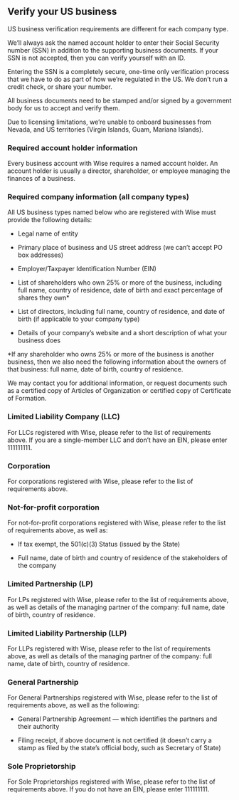 ## Verify your US business  
US business verification requirements are different for each company type. 

We’ll always ask the named account holder to enter their Social Security number (SSN) in addition to the supporting business documents. If your SSN is not accepted, then you can verify yourself with an ID.

Entering the SSN is a completely secure, one-time only verification process that we have to do as part of how we’re regulated in the US. We don’t run a credit check, or share your number.

All business documents need to be stamped and/or signed by a government body for us to accept and verify them.

Due to licensing limitations, we’re unable to onboard businesses from Nevada, and US territories (Virgin Islands, Guam, Mariana Islands). 

### Required account holder information

Every business account with Wise requires a named account holder. An account holder is usually a director, shareholder, or employee managing the finances of a business. 

### Required company information (all company types)

All US business types named below who are registered with Wise must provide the following details:

  * Legal name of entity

  * Primary place of business and US street address (we can’t accept PO box addresses)

  * Employer/Taxpayer Identification Number (EIN)

  * List of shareholders who own 25% or more of the business, including full name, country of residence, date of birth and exact percentage of shares they own*

  * List of directors, including full name, country of residence, and date of birth (if applicable to your company type)

  * Details of your company’s website and a short description of what your business does




*If any shareholder who owns 25% or more of the business is another business, then we also need the following information about the owners of that business: full name, date of birth, country of residence.

We may contact you for additional information, or request documents such as a certified copy of Articles of Organization or certified copy of Certificate of Formation.

### Limited Liability Company (LLC)

For LLCs registered with Wise, please refer to the list of requirements above. If you are a single-member LLC and don’t have an EIN, please enter 111111111.

### Corporation

For corporations registered with Wise, please refer to the list of requirements above.

### Not-for-profit corporation

For not-for-profit corporations registered with Wise, please refer to the list of requirements above, as well as: 

  * If tax exempt, the 501(c)(3) Status (issued by the State)

  * Full name, date of birth and country of residence of the stakeholders of the company 




### Limited Partnership (LP)

For LPs registered with Wise, please refer to the list of requirements above, as well as details of the managing partner of the company: full name, date of birth, country of residence. 

### Limited Liability Partnership (LLP)

For LLPs registered with Wise, please refer to the list of requirements above, as well as details of the managing partner of the company: full name, date of birth, country of residence.

### General Partnership

For General Partnerships registered with Wise, please refer to the list of requirements above, as well as the following:

  * General Partnership Agreement — which identifies the partners and their authority

  * Filing receipt, if above document is not certified (it doesn’t carry a stamp as filed by the state’s official body, such as Secretary of State)




### Sole Proprietorship

For Sole Proprietorships registered with Wise, please refer to the list of requirements above. If you do not have an EIN, please enter 111111111.
